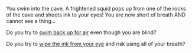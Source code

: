 You swim into the cave.
A frightened squid pops up from one of the rocks of the cave and shoots ink to your eyes!
You are now short of breath AND cannot see a thing...

Do you try to [swim back up for air](../caught_up/plants.md) even though you are blind?

Do you try to [wipe the ink from your eye](wipe_the_ink/wipe_the_ink.md) and risk using all of your breath?

